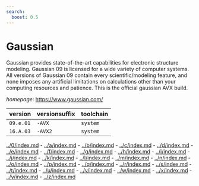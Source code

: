 ```yaml
---
search:
  boost: 0.5
---
```

# Gaussian

Gaussian provides state-of-the-art capabilities for electronic structure modeling. Gaussian 09 is licensed for a wide variety of computer systems. All versions of Gaussian 09 contain every scientific/modeling feature, and none imposes any artificial limitations on calculations other than your computing resources and patience.  This is the official gaussian AVX build.

*homepage*: <https://www.gaussian.com/>

version | versionsuffix | toolchain
--------|---------------|----------
``09.e.01`` | ``-AVX`` | ``system``
``16.A.03`` | ``-AVX2`` | ``system``

[../0/index.md](0) - [../a/index.md](a) - [../b/index.md](b) - [../c/index.md](c) - [../d/index.md](d) - [../e/index.md](e) - [../f/index.md](f) - [../g/index.md](g) - [../h/index.md](h) - [../i/index.md](i) - [../j/index.md](j) - [../k/index.md](k) - [../l/index.md](l) - [../m/index.md](m) - [../n/index.md](n) - [../o/index.md](o) - [../p/index.md](p) - [../q/index.md](q) - [../r/index.md](r) - [../s/index.md](s) - [../t/index.md](t) - [../u/index.md](u) - [../v/index.md](v) - [../w/index.md](w) - [../x/index.md](x) - [../y/index.md](y) - [../z/index.md](z)

